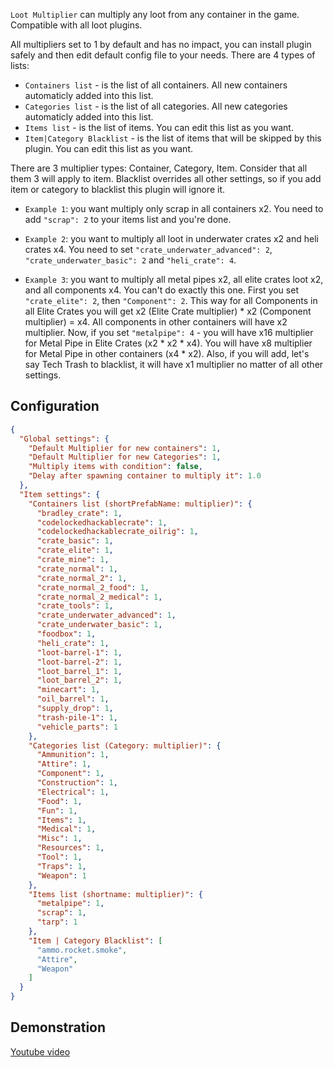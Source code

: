 `Loot Multiplier` can multiply any loot from any container in the game. Compatible with all loot plugins.

All multipliers set to 1 by default and has no impact, you can install plugin safely and then edit default config file to your needs.
There are 4 types of lists:
* `Containers list` - is the list of all containers. All new containers automaticly added into this list.
* `Categories list` - is the list of all categories. All new categories automaticly added into this list.
* `Items list` - is the list of items. You can edit this list as you want.
* `Item|Category Blacklist` - is the list of items that will be skipped by this plugin. You can edit this list as you want.

There are 3 multiplier types: Container, Category, Item. Consider that all them 3 will apply to item.
Blacklist overrides all other settings, so if you add item or category to blacklist this plugin will ignore it.


* `Example 1`: you want multiply only scrap in all containers x2.
You need to add `"scrap": 2` to your items list and you're done.

* `Example 2`: you want to multiply all loot in underwater crates x2 and heli crates x4.
You need to set `"crate_underwater_advanced": 2`, `"crate_underwater_basic": 2` and `"heli_crate": 4`.

* `Example 3`: you want to multiply all metal pipes x2, all elite crates loot x2, and all components x4.
You can't do exactly this one. First you set `"crate_elite": 2`, then `"Component": 2`.
This way for all Components in all Elite Crates you will get x2 (Elite Crate multiplier) * x2 (Component multiplier) = x4.
All components in other containers will have x2 multiplier.
Now, if you set `"metalpipe": 4` - you will have x16 multiplier for Metal Pipe in Elite Crates (x2 * x2 * x4).
You will have x8 multiplier for Metal Pipe in other containers (x4 * x2).
Also, if you will add, let's say Tech Trash to blacklist, it will have x1 multiplier no matter of all other settings.


## Configuration

```json
{
  "Global settings": {
    "Default Multiplier for new containers": 1,
    "Default Multiplier for new Categories": 1,
    "Multiply items with condition": false,
    "Delay after spawning container to multiply it": 1.0
  },
  "Item settings": {
    "Containers list (shortPrefabName: multiplier)": {
      "bradley_crate": 1,
      "codelockedhackablecrate": 1,
      "codelockedhackablecrate_oilrig": 1,
      "crate_basic": 1,
      "crate_elite": 1,
      "crate_mine": 1,
      "crate_normal": 1,
      "crate_normal_2": 1,
      "crate_normal_2_food": 1,
      "crate_normal_2_medical": 1,
      "crate_tools": 1,
      "crate_underwater_advanced": 1,
      "crate_underwater_basic": 1,
      "foodbox": 1,
      "heli_crate": 1,
      "loot-barrel-1": 1,
      "loot-barrel-2": 1,
      "loot_barrel_1": 1,
      "loot_barrel_2": 1,
      "minecart": 1,
      "oil_barrel": 1,
      "supply_drop": 1,
      "trash-pile-1": 1,
      "vehicle_parts": 1
    },
    "Categories list (Category: multiplier)": {
      "Ammunition": 1,
      "Attire": 1,
      "Component": 1,
      "Construction": 1,
      "Electrical": 1,
      "Food": 1,
      "Fun": 1,
      "Items": 1,
      "Medical": 1,
      "Misc": 1,
      "Resources": 1,
      "Tool": 1,
      "Traps": 1,
      "Weapon": 1
    },
    "Items list (shortname: multiplier)": {
      "metalpipe": 1,
      "scrap": 1,
      "tarp": 1
    },
    "Item | Category Blacklist": [
      "ammo.rocket.smoke",
      "Attire",
      "Weapon"
    ]
  }
}
```

## Demonstration

[Youtube video](https://youtu.be/NtRMNa8ebb0)